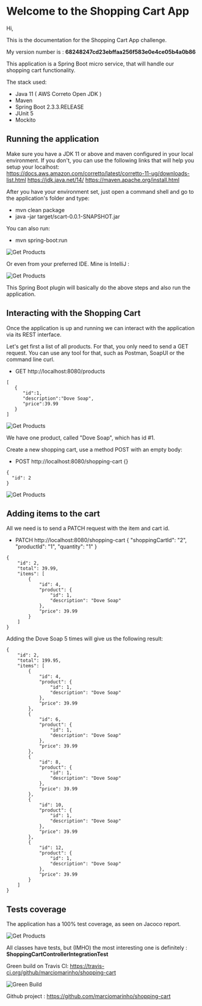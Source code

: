 # Welcome to the Shopping Cart App

Hi,

This is the documentation for the Shopping Cart App challenge. 

My version number is : **68248247cd23ebffaa256f583e0e4ce05b4a0b86**

This application is a Spring Boot micro service, that will handle our shopping cart functionality.

The stack used:
* Java 11 ( AWS Correto Open JDK )
* Maven
* Spring Boot 2.3.3.RELEASE
* JUnit 5
* Mockito

## Running the application

Make sure you have a JDK 11 or above and maven configured in your local environment. If you don't, you can use the following links that will help you setup your localhost:
https://docs.aws.amazon.com/corretto/latest/corretto-11-ug/downloads-list.html
https://jdk.java.net/14/
https://maven.apache.org/install.html

After you have your environment set, just open a command shell and go to the application's folder and type:
* mvn clean package
* java -jar target/scart-0.0.1-SNAPSHOT.jar

You can also run:
* mvn spring-boot:run

![Get Products](1_java_jar_cmd.png)

Or even from your preferred IDE. Mine is IntelliJ :

![Get Products](2_intellij_run_app.png)

This Spring Boot plugin will basically do the above steps and also run the application.

## Interacting with the Shopping Cart

Once the application is up and running we can interact with the application via its REST interface.

Let's get first a list of all products. For that, you only need to send a GET request.
You can use any tool for that, such as Postman, SoapUI or the command line curl.

* GET http://localhost:8080/products
```
[
   {
      "id":1,
      "description":"Dove Soap",
      "price":39.99
   }
]
```

![Get Products](3_get_products.png)

We have one product, called "Dove Soap", which has id #1.

Create a new shopping cart, use a method POST with an empty body:
* POST http://localhost:8080/shopping-cart {}
```
{
  "id": 2
}
```

![Get Products](4_create_shopping_cart.png)

## Adding items to the cart

All we need is to send a PATCH request with the item and cart id.

* PATCH http://localhost:8080/shopping-cart {
                                                 "shoppingCartId": "2", 
                                                 "productId": "1", 
                                                 "quantity": "1"
                                             }
```
{
    "id": 2,
    "total": 39.99,
    "items": [
        {
            "id": 4,
            "product": {
                "id": 1,
                "description": "Dove Soap"
            },
            "price": 39.99
        }
    ]
}
```

Adding the Dove Soap 5 times will give us the following result:

```
{
    "id": 2,
    "total": 199.95,
    "items": [
        {
            "id": 4,
            "product": {
                "id": 1,
                "description": "Dove Soap"
            },
            "price": 39.99
        },
        {
            "id": 6,
            "product": {
                "id": 1,
                "description": "Dove Soap"
            },
            "price": 39.99
        },
        {
            "id": 8,
            "product": {
                "id": 1,
                "description": "Dove Soap"
            },
            "price": 39.99
        },
        {
            "id": 10,
            "product": {
                "id": 1,
                "description": "Dove Soap"
            },
            "price": 39.99
        },
        {
            "id": 12,
            "product": {
                "id": 1,
                "description": "Dove Soap"
            },
            "price": 39.99
        }
    ]
}
```

## Tests coverage

The application has a 100% test coverage, as seen on Jacoco report.

![Get Products](5_jacoco_report.png)

All classes have tests, but (IMHO) the most interesting one is definitely : **ShoppingCartControllerIntegrationTest** 

Green build on Travis CI: https://travis-ci.org/github/marciomarinho/shopping-cart

![Green Build](6_green_build_travis_ci.png)

Github project : https://github.com/marciomarinho/shopping-cart